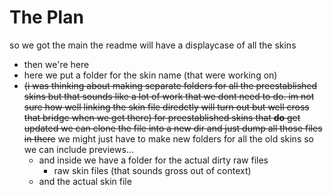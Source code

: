 # The Plan
so we got the main
the readme will have a displaycase of all the skins
- then we're here
- here we put a folder for the skin name (that were working on)
- ~~(i was thinking about making separate folders for all the preestablished skins but that sounds like a lot of work that we dont need to do. im not sure how well linking the skin file diredctly will turn out but well cross that bridge when we get there) for preestablished skins that __do__ get updated we can clone the file into a new dir and just dump all those files in there~~ we might just have to make new folders for all the old skins so we can include previews...
  - and inside we have a folder for the actual dirty raw files
    - raw skin files (that sounds gross out of context)
  - and the actual skin file
